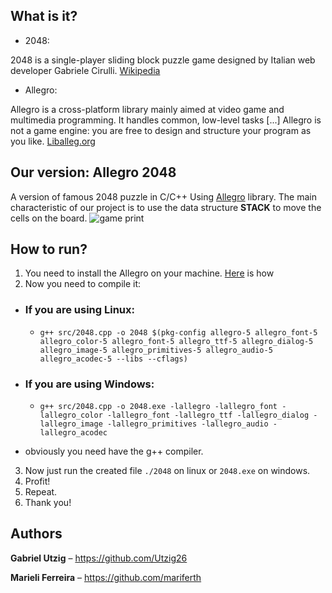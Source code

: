 
## What is it?
- 2048:

2048 is a single-player sliding block puzzle game designed by Italian web developer Gabriele Cirulli. [Wikipedia](https://en.wikipedia.org/wiki/2048_(video_game))
  
 - Allegro:
 
 Allegro is a cross-platform library mainly aimed at video game and multimedia programming. It handles common, low-level tasks [...] Allegro is not a game engine: you are free to design and structure your program as you like. [Liballeg.org](https://liballeg.org/)
 
## Our version: **Allegro 2048**
A version of famous 2048 puzzle in C/C++ Using [Allegro](https://github.com/liballeg/allegro5) library. 
The main characteristic of our project is to use the data structure __STACK__ to move the cells on the board.
![game print](https://user-images.githubusercontent.com/26260636/98584258-620e0900-22a4-11eb-8cec-276e145a161f.png?w=800)

## How to run?

1. You need to install the Allegro on your machine. [Here](https://github.com/liballeg/allegro_wiki/wiki/Quickstart) is how 
2. Now you need to compile it:
  - ### If you are using Linux:
    - `g++ src/2048.cpp -o 2048 $(pkg-config allegro-5 allegro_font-5 allegro_color-5 allegro_font-5 allegro_ttf-5 allegro_dialog-5 allegro_image-5 allegro_primitives-5 allegro_audio-5 allegro_acodec-5 --libs --cflags)`
  - ### If you are using Windows:
    - `g++ src/2048.cpp -o 2048.exe -lallegro -lallegro_font -lallegro_color -lallegro_font -lallegro_ttf -lallegro_dialog -lallegro_image -lallegro_primitives -lallegro_audio -lallegro_acodec`

* obviously you need have the g++ compiler.
3. Now just run the created file `./2048` on linux or `2048.exe` on windows.
4. Profit!
5. Repeat.
6. Thank you!

## Authors 
**Gabriel Utzig** – <https://github.com/Utzig26>

**Marieli Ferreira** – <https://github.com/mariferth>
